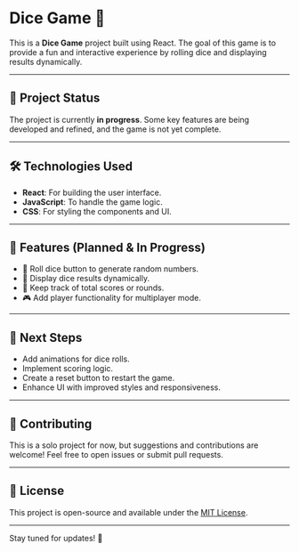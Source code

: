 # Dice Game 🎲

This is a **Dice Game** project built using React. The goal of this game is to provide a fun and interactive experience by rolling dice and displaying results dynamically. 

---

## 🚧 Project Status
The project is currently **in progress**. Some key features are being developed and refined, and the game is not yet complete.

---

## 🛠️ Technologies Used
- **React**: For building the user interface.
- **JavaScript**: To handle the game logic.
- **CSS**: For styling the components and UI.

---

## 🚀 Features (Planned & In Progress)
- 🎲 Roll dice button to generate random numbers.
- 🌟 Display dice results dynamically.
- 🔢 Keep track of total scores or rounds.
- 🎮 Add player functionality for multiplayer mode.


---

## 📅 Next Steps
- Add animations for dice rolls.
- Implement scoring logic.
- Create a reset button to restart the game.
- Enhance UI with improved styles and responsiveness.

---

## 🤝 Contributing
This is a solo project for now, but suggestions and contributions are welcome! Feel free to open issues or submit pull requests.

---

## 📜 License
This project is open-source and available under the [MIT License](LICENSE).

---

Stay tuned for updates! 🚀



